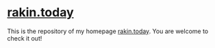 # [rakin.today](https://rakin.today)

This is the repository of my homepage [rakin.today](https://rakin.today). You are welcome to check it out!
